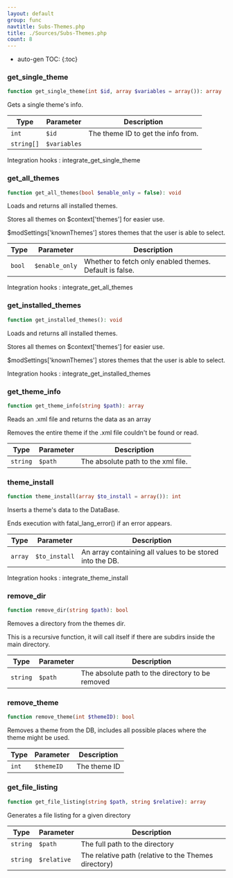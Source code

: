 ```yaml
---
layout: default
group: func
navtitle: Subs-Themes.php
title: ./Sources/Subs-Themes.php
count: 8
---
```

* auto-gen TOC:
{:toc}
### get_single_theme

```php
function get_single_theme(int $id, array $variables = array()): array
```
Gets a single theme's info.



Type|Parameter|Description
---|---|---
`int`|`$id`|The theme ID to get the info from.
`string[]`|`$variables`|

Integration hooks
: integrate_get_single_theme

### get_all_themes

```php
function get_all_themes(bool $enable_only = false): void
```
Loads and returns all installed themes.

Stores all themes on $context['themes'] for easier use.

$modSettings['knownThemes'] stores themes that the user is able to select.

Type|Parameter|Description
---|---|---
`bool`|`$enable_only`|Whether to fetch only enabled themes. Default is false.

Integration hooks
: integrate_get_all_themes

### get_installed_themes

```php
function get_installed_themes(): void
```
Loads and returns all installed themes.

Stores all themes on $context['themes'] for easier use.

$modSettings['knownThemes'] stores themes that the user is able to select.

Integration hooks
: integrate_get_installed_themes

### get_theme_info

```php
function get_theme_info(string $path): array
```
Reads an .xml file and returns the data as an array

Removes the entire theme if the .xml file couldn't be found or read.

Type|Parameter|Description
---|---|---
`string`|`$path`|The absolute path to the xml file.

### theme_install

```php
function theme_install(array $to_install = array()): int
```
Inserts a theme's data to the DataBase.

Ends execution with fatal_lang_error() if an error appears.

Type|Parameter|Description
---|---|---
`array`|`$to_install`|An array containing all values to be stored into the DB.

Integration hooks
: integrate_theme_install

### remove_dir

```php
function remove_dir(string $path): bool
```
Removes a directory from the themes dir.

This is a recursive function, it will call itself if there are subdirs inside the main directory.

Type|Parameter|Description
---|---|---
`string`|`$path`|The absolute path to the directory to be removed

### remove_theme

```php
function remove_theme(int $themeID): bool
```
Removes a theme from the DB, includes all possible places where the theme might be used.



Type|Parameter|Description
---|---|---
`int`|`$themeID`|The theme ID

### get_file_listing

```php
function get_file_listing(string $path, string $relative): array
```
Generates a file listing for a given directory



Type|Parameter|Description
---|---|---
`string`|`$path`|The full path to the directory
`string`|`$relative`|The relative path (relative to the Themes directory)


